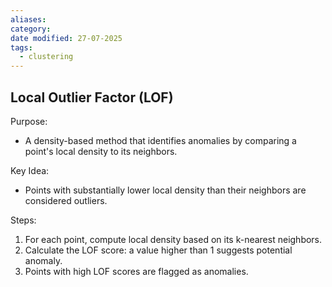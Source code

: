 ```yaml
---
aliases: 
category: 
date modified: 27-07-2025
tags:
  - clustering
---
```

## Local Outlier Factor (LOF)

Purpose:  
  - A density-based method that identifies anomalies by comparing a point's local density to its neighbors.

Key Idea:  
  - Points with substantially lower local density than their neighbors are considered outliers.

Steps:
  1. For each point, compute local density based on its k-nearest neighbors.
  2. Calculate the LOF score: a value higher than 1 suggests potential anomaly.
  3. Points with high LOF scores are flagged as anomalies.